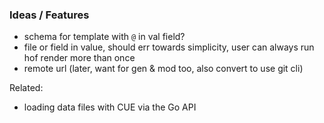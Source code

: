 

### Ideas / Features

- schema for template with `@` in val field?
- file or field in value, should err towards simplicity, user can always run hof render more than once
- remote url (later, want for gen & mod too, also convert to use git cli)

Related:

- loading data files with CUE via the Go API
